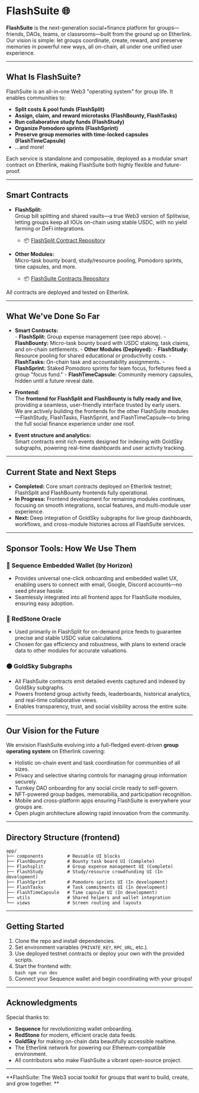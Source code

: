 # FlashSuite 🌐

**FlashSuite** is the next-generation social+finance platform for groups—friends, DAOs, teams, or classrooms—built from the ground up on Etherlink. Our vision is simple: let groups coordinate, create, reward, and preserve memories in powerful new ways, all on-chain, all under one unified user experience.

---

## What Is FlashSuite?

FlashSuite is an all-in-one Web3 "operating system" for group life. It enables communities to:

- **Split costs & pool funds (FlashSplit)**
- **Assign, claim, and reward microtasks (FlashBounty, FlashTasks)**
- **Run collaborative study funds (FlashStudy)**
- **Organize Pomodoro sprints (FlashSprint)**
- **Preserve group memories with time-locked capsules (FlashTimeCapsule)**
- ...and more!

Each service is standalone and composable, deployed as a modular smart contract on Etherlink, making FlashSuite both highly flexible and future-proof.

---

## Smart Contracts

- **FlashSplit:**  
    Group bill splitting and shared vaults—a true Web3 version of Splitwise, letting groups keep all IOUs on-chain using stable USDC, with no yield farming or DeFi integrations.  
    - 📦 [FlashSplit Contract Repository](https://github.com/suhasamaresh/FlashSplit)

- **Other Modules:**  
    Micro-task bounty board, study/resource pooling, Pomodoro sprints, time capsules, and more.  
    - 📦 [FlashSuite Contracts Repository](https://github.com/suhasamaresh/FlashSuite)

All contracts are deployed and tested on Etherlink.

---

## What We've Done So Far

- **Smart Contracts:**  
        - **FlashSplit:** Group expense management (see repo above).
        - **FlashBounty:** Micro-task bounty board with USDC staking, task claims, and on-chain settlements.
        - **Other Modules (Deployed):**
                - **FlashStudy:** Resource pooling for shared educational or productivity costs.
                - **FlashTasks:** On-chain task and accountability assignments.
                - **FlashSprint:** Staked Pomodoro sprints for team focus, forfeitures feed a group "focus fund."
                - **FlashTimeCapsule:** Community memory capsules, hidden until a future reveal date.

- **Frontend:**  
        The **frontend for FlashSplit and FlashBounty is fully ready and live**, providing a seamless, user-friendly interface trusted by early users.  
        We are actively building the frontends for the other FlashSuite modules—FlashStudy, FlashTasks, FlashSprint, and FlashTimeCapsule—to bring the full social finance experience under one roof.

- **Event structure and analytics:**  
        Smart contracts emit rich events designed for indexing with GoldSky subgraphs, powering real-time dashboards and user activity tracking.

---

## Current State and Next Steps

- **Completed:** Core smart contracts deployed on Etherlink testnet; FlashSplit and FlashBounty frontends fully operational.  
- **In Progress:** Frontend development for remaining modules continues, focusing on smooth integrations, social features, and multi-module user experience.  
- **Next:** Deep integration of GoldSky subgraphs for live group dashboards, workflows, and cross-module histories across all FlashSuite services.

---

## Sponsor Tools: How We Use Them

### 🔵 Sequence Embedded Wallet (by Horizon)

- Provides universal one-click onboarding and embedded wallet UX, enabling users to connect with email, Google, Discord accounts—no seed phrase hassle.  
- Seamlessly integrated into all frontend apps for FlashSuite modules, ensuring easy adoption.

### 🔴 RedStone Oracle

- Used primarily in FlashSplit for on-demand price feeds to guarantee precise and stable USDC value calculations.  
- Chosen for gas efficiency and robustness, with plans to extend oracle data to other modules for accurate valuations.

### 🟠 GoldSky Subgraphs

- All FlashSuite contracts emit detailed events captured and indexed by GoldSky subgraphs.  
- Powers frontend group activity feeds, leaderboards, historical analytics, and real-time collaborative views.  
- Enables transparency, trust, and social visibility across the entire suite.

---

## Our Vision for the Future

We envision FlashSuite evolving into a full-fledged event-driven **group operating system** on Etherlink covering:

- Holistic on-chain event and task coordination for communities of all sizes.  
- Privacy and selective sharing controls for managing group information securely.  
- Turnkey DAO onboarding for any social circle ready to self-govern.  
- NFT-powered group badges, memorabilia, and participation recognition.  
- Mobile and cross-platform apps ensuring FlashSuite is everywhere your groups are.  
- Open plugin architecture allowing rapid innovation from the community.

---

## Directory Structure (frontend)

```
app/
├── components         # Reusable UI blocks
├── FlashBounty        # Bounty task board UI (Complete)
├── Flashsplit         # Group expense management UI (Complete)
├── FlashStudy         # Study/resource crowdfunding UI (In development)
├── FlashSprint        # Pomodoro sprints UI (In development)
├── FlashTasks         # Task commitments UI (In development)
├── FlashTimeCapsule   # Time capsule UI (In development)
├── utils              # Shared helpers and wallet integration
└── views              # Screen routing and layouts
```

---

## Getting Started

1. Clone the repo and install dependencies.  
2. Set environment variables (`PRIVATE_KEY`, `RPC_URL`, etc.).  
3. Use deployed testnet contracts or deploy your own with the provided scripts.  
4. Start the frontend with:  
         ```bash
         npm run dev
         ```
5. Connect your Sequence wallet and begin coordinating with your groups!

---

## Acknowledgments

Special thanks to:

- **Sequence** for revolutionizing wallet onboarding.  
- **RedStone** for modern, efficient oracle data feeds.  
- **GoldSky** for making on-chain data beautifully accessible realtime.  
- The Etherlink network for powering our Ethereum-compatible environment.  
- All contributors who make FlashSuite a vibrant open-source project.

---

**FlashSuite: The Web3 social toolkit for groups that want to build, create, and grow together. **
